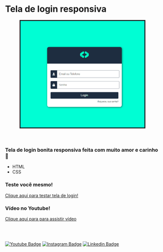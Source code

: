 <div>
    <h1>Tela de login responsiva</h1>
</div>
<div align="center">
    <img src="./img_readme/Animacao.gif" alt="gif" width="80%" style="border:solid"/>
</div><br/><br/>

### Tela de login bonita responsiva feita com muito amor e carinho 🥰
- HTML
- CSS

### Teste você mesmo!
<a href="https://paulodias-carousel-css-pure.netlify.app/" target="_blank">Clique aqui para testar tela de login!</a>

### Vídeo no Youtube!
<a href="https://www.youtube.com/watch?v=XbX6RX0jHm0" target="_blank">Clique aqui para para assistir vídeo</a>


<br/><br/><br/>
[![Youtube Badge](https://img.shields.io/badge/YouTube-FF0000?style=for-the-badge&logo=youtube&logoColor=white)](https://www.youtube.com/channel/UC22R6FYBfsWi7IUCIgdYN3g) 
[![Instagram Badge](https://img.shields.io/badge/Instagram-E4405F?style=for-the-badge&logo=instagram&logoColor=white)](https://www.instagram.com/dev.paulo.dias/)
[![Linkedin Badge](https://img.shields.io/badge/LinkedIn-0077B5?style=for-the-badge&logo=linkedin&logoColor=white)](https://www.linkedin.com/in/paulo-dias-tomaz-tome/)
